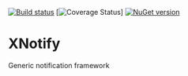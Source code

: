 [![Build status](https://ci.appveyor.com/api/projects/status/e2wvr26858kyi12g/branch/master?svg=true)](https://ci.appveyor.com/project/jrandallsexton/xnotify/branch/master) [![Coverage Status](https://coveralls.io/repos/jrandallsexton/XNotify/badge.svg)]  [![NuGet version](https://badge.fury.io/nu/xnotify.svg)](http://badge.fury.io/nu/xnotify)
# XNotify
Generic notification framework
